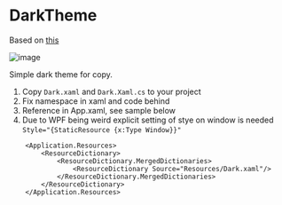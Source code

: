 # DarkTheme

Based on [this](https://github.com/AngryCarrot789/WPFDarkTheme)

![image](https://github.com/user-attachments/assets/1d886289-9f3b-4f3b-a853-5a9481e9cb7a)

Simple dark theme for copy.
1. Copy `Dark.xaml` and `Dark.Xaml.cs` to your project
2. Fix namespace in xaml and code behind
3. Reference in App.xaml, see sample below
4. Due to WPF being weird explicit setting of stye on window is needed `Style="{StaticResource {x:Type Window}}"`

```xaml
    <Application.Resources>
        <ResourceDictionary>
            <ResourceDictionary.MergedDictionaries>
                <ResourceDictionary Source="Resources/Dark.xaml"/>
            </ResourceDictionary.MergedDictionaries>
        </ResourceDictionary>
    </Application.Resources>
```
